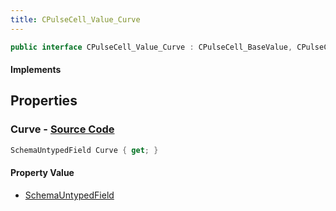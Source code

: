 ```yaml
---
title: CPulseCell_Value_Curve
---
```


```csharp
public interface CPulseCell_Value_Curve : CPulseCell_BaseValue, CPulseCell_Base, ISchemaClass<CPulseCell_Base>, ISchemaClass<CPulseCell_BaseValue>, ISchemaClass<CPulseCell_Value_Curve>, ISchemaField, ISchemaClass, INativeHandle
```

#### Implements

## Properties

### **Curve** - [Source Code](https://github.com/swiftly-solution/swiftlys2/blob/main/managed/src/SwiftlyS2.Generated/Schemas/Interfaces/CPulseCell_Value_Curve.cs#L17)

```csharp
SchemaUntypedField Curve { get; }
```

#### Property Value

- [SchemaUntypedField](/docs/api/shared/schemas/schemauntypedfield)

